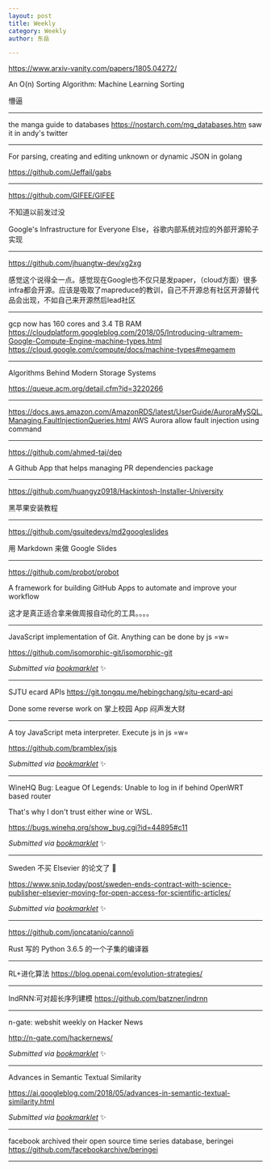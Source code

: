 ```yaml
---
layout: post
title: Weekly
category: Weekly
author: 东岳

---
```


https://www.arxiv-vanity.com/papers/1805.04272/

An O(n) Sorting Algorithm: Machine Learning Sorting

懵逼

***

the manga guide to databases https://nostarch.com/mg_databases.htm saw it in andy's twitter

***

For parsing, creating and editing unknown or dynamic JSON in golang 

https://github.com/Jeffail/gabs

***

https://github.com/GIFEE/GIFEE

不知道以前发过没

Google's Infrastructure for Everyone Else，谷歌内部系统对应的外部开源轮子实现

***

https://github.com/jhuangtw-dev/xg2xg

感觉这个说得全一点。感觉现在Google也不仅只是发paper，（cloud方面）很多infra都会开源。应该是吸取了mapreduce的教训，自己不开源总有社区开源替代品会出现，不如自己来开源然后lead社区

***

gcp now has 160 cores and 3.4 TB RAM https://cloudplatform.googleblog.com/2018/05/Introducing-ultramem-Google-Compute-Engine-machine-types.html https://cloud.google.com/compute/docs/machine-types#megamem

***

Algorithms Behind Modern Storage Systems

https://queue.acm.org/detail.cfm?id=3220266

***

https://docs.aws.amazon.com/AmazonRDS/latest/UserGuide/AuroraMySQL.Managing.FaultInjectionQueries.html AWS Aurora allow fault injection using command

***

https://github.com/ahmed-taj/dep

 A Github App that helps managing PR dependencies package

***

https://github.com/huangyz0918/Hackintosh-Installer-University

黑苹果安装教程

***

https://github.com/gsuitedevs/md2googleslides

用 Markdown 来做 Google Slides

***

https://github.com/probot/probot

A framework for building GitHub Apps to automate and improve your workflow 

这才是真正适合拿来做周报自动化的工具。。。。

***

JavaScript implementation of Git. Anything can be done by js =w=

https://github.com/isomorphic-git/isomorphic-git

 *Submitted via [bookmarklet](https://gist.github.com/htfy96/301ae2b1c477a4a644e943bbc27c9588)* :sparkles:

***

SJTU ecard APIs
https://git.tongqu.me/hebingchang/sjtu-ecard-api

Done some reverse work on 掌上校园 App
闷声发大财

***

A toy JavaScript meta interpreter. Execute js in js =w=

https://github.com/bramblex/jsjs

 *Submitted via [bookmarklet](https://gist.github.com/htfy96/301ae2b1c477a4a644e943bbc27c9588)* :sparkles:

***

WineHQ Bug: League Of Legends: Unable to log in if behind OpenWRT based router

That's why I don't trust either wine or WSL.

https://bugs.winehq.org/show_bug.cgi?id=44895#c11

 *Submitted via [bookmarklet](https://gist.github.com/htfy96/301ae2b1c477a4a644e943bbc27c9588)* :sparkles:

***

Sweden 不买 Elsevier 的论文了 :thinking: 

https://www.snip.today/post/sweden-ends-contract-with-science-publisher-elsevier-moving-for-open-access-for-scientific-articles/

 *Submitted via [bookmarklet](https://gist.github.com/htfy96/301ae2b1c477a4a644e943bbc27c9588)* :sparkles:

***

https://github.com/joncatanio/cannoli

Rust 写的 Python 3.6.5 的一个子集的编译器

***

RL+进化算法
https://blog.openai.com/evolution-strategies/

***

IndRNN:可对超长序列建模
https://github.com/batzner/indrnn

***

n-gate: webshit weekly on Hacker News

http://n-gate.com/hackernews/

 *Submitted via [bookmarklet](https://gist.github.com/htfy96/301ae2b1c477a4a644e943bbc27c9588)* :sparkles:

***

Advances in Semantic Textual Similarity

https://ai.googleblog.com/2018/05/advances-in-semantic-textual-similarity.html

 *Submitted via [bookmarklet](https://gist.github.com/htfy96/301ae2b1c477a4a644e943bbc27c9588)* :sparkles:

***

facebook archived their open source time series database, beringei https://github.com/facebookarchive/beringei

***

